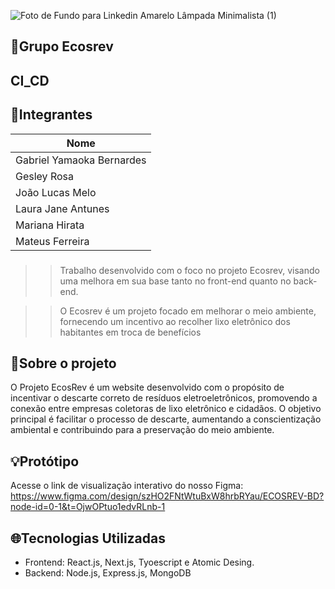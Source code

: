 ![Foto de Fundo para Linkedin Amarelo Lâmpada Minimalista (1)](https://github.com/Ecosrev/ecosrevMongo/assets/126609101/5f7ca8a9-9032-4ae4-9ca8-96eb2b656ffb)

## 🍃Grupo Ecosrev

## CI_CD

## 👤Integrantes

| Nome                      |
| ------------------------- |
| Gabriel Yamaoka Bernardes |
| Gesley Rosa               |
| João Lucas Melo           |
| Laura Jane Antunes        |
| Mariana Hirata            |
| Mateus Ferreira           |

###

> > Trabalho desenvolvido com o foco no projeto Ecosrev, visando uma melhora em sua base tanto no front-end quanto no back-end.

> > O Ecosrev é um projeto focado em melhorar o meio ambiente, fornecendo um incentivo ao recolher lixo eletrônico dos habitantes em troca de benefícios

###

## 📃Sobre o projeto

O Projeto EcosRev é um website desenvolvido com o propósito de incentivar o descarte correto de resíduos eletroeletrônicos, promovendo a conexão entre empresas coletoras de lixo eletrônico e cidadãos. O objetivo principal é facilitar o processo de descarte, aumentando a conscientização ambiental e contribuindo para a preservação do meio ambiente.

## 💡Protótipo

Acesse o link de visualização interativo do nosso Figma: https://www.figma.com/design/szHO2FNtWtuBxW8hrbRYau/ECOSREV-BD?node-id=0-1&t=OjwOPtuo1edvRLnb-1

## 🌐Tecnologias Utilizadas

- Frontend: React.js, Next.js, Tyoescript e Atomic Desing.
- Backend: Node.js, Express.js, MongoDB
